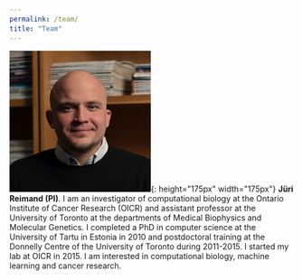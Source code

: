 ```yaml
---
permalink: /team/
title: "Team"
---
```


![jr](/assets/images/juri.png){: height="175px" width="175px"} **Jüri Reimand (PI)**. I am an investigator of computational biology at the Ontario Institute of Cancer Research (OICR) and assistant professor at the University of Toronto at the departments of Medical Biophysics and Molecular Genetics. I completed a PhD in computer science at the University of Tartu in Estonia in 2010 and postdoctoral training at the Donnelly Centre of the University of Toronto during 2011-2015. I started my lab at OICR in 2015. I am interested in computational biology, machine learning and cancer research. 